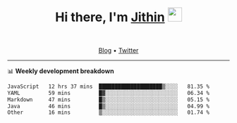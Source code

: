 <h1 align="center">Hi there, I'm <a href="https://jithset.github.io/" target="_blank">Jithin</a> <img
src="https://github.com/blackcater/blackcater/raw/main/images/Hi.gif" height="32" /></h1>

<br />

<p align="center">
  <a href="https://jithset.github.io">Blog</a> •
  <a href="https://twitter.com/jithset">Twitter</a>
</p>

---

📊 **Weekly development breakdown**

<!--START_SECTION:waka-->

```txt
JavaScript   12 hrs 37 mins  ████████████████████▒░░░░   81.35 %
YAML         59 mins         █▓░░░░░░░░░░░░░░░░░░░░░░░   06.34 %
Markdown     47 mins         █▒░░░░░░░░░░░░░░░░░░░░░░░   05.15 %
Java         46 mins         █▒░░░░░░░░░░░░░░░░░░░░░░░   04.99 %
Other        16 mins         ▒░░░░░░░░░░░░░░░░░░░░░░░░   01.74 %
```

<!--END_SECTION:waka-->

